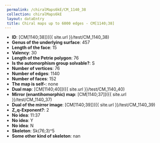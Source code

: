 ```yaml
--- 
 permalink: /chiralMaps6kE/CM_1140_38 
 collection: chiralMaps6kE
 layout: dataEntry
 title: Chiral maps up to 6000 edges - CM[1140;38]
---
```


- **ID**: [CM[1140;38]]({{ site.url }}/test/CM_1140_38)
- **Genus of the underlying surface**: 457
- **Length of the face**: 15
- **Valency**: 30
- **Length of the Petrie polygon**: 76
- **Is the automorphism group solvable?**: S
- **Number of vertices**: 76
- **Number of edges**: 1140
- **Number of faces**: 152
- **The map is self-**: none
- **Dual map**: [CM[1140;40]]({{ site.url }}/test/CM_1140_40)
- **Mirror (enantihomorphic) map**: [CM[1140;37]]({{ site.url }}/test/CM_1140_37)
- **Dual of the mirror image**: [CM[1140;39]]({{ site.url }}/test/CM_1140_39)
- **Z_q-Exponent?**: 2
- **No idea**:  11:37
- **No idea**: Y
- **No idea**: N
- **Skeleton**: Sk(76;3)^5
- **Some other kind of skeleton**: nan
